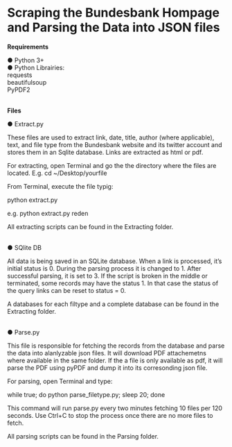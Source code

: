 # Scraping the Bundesbank Hompage and Parsing the Data into JSON files 


<strong>Requirements</strong>

● Python 3+<br/>
● Python Librairies:<br/>
requests<br/>
beautifulsoup<br/>
PyPDF2<br/><br/>

<strong>Files</strong>

● Extract.py

These files are used to extract link, date, title, author (where applicable), text, and file type 
from the Bundesbank website and its twitter account and stores them in an Sqlite database. 
Links are extracted as html or pdf. 

For extracting, open Terminal and go the the directory where the files are located. E.g. cd ~/Desktop/yourfile 

From Terminal, execute the file typig:

python extract.py <the directory you wish to extract> 

e.g. python extract.py reden

All extracting scripts can be found in the Extracting folder.<br/><br/> 

● SQlite DB

All data is being saved in an SQLite database. When a link is processed, it’s initial status is 0. 
During the parsing process it is changed to 1. After successful parsing, it is set to 3. 
If the script is broken in the middle or terminated, some records may have the status 1. 
In that case the status of the query links can be reset to status = 0. 

A databases for each filtype and a complete database can be found in the Extracting folder.<br/><br/>

● Parse.py

This file is responsible for fetching the records from the database and parse the data into alanlyzable json files. 
It will download PDF attachemetns where available in the same folder. If the a file is only available as pdf, 
it will parse the PDF using pyPDF and dump it into its corresonding json file. 

For parsing, open Terminal and type: 

while true; do python parse_filetype.py; sleep 20; done

This command will run parse.py every two minutes fetching 10 files per 120 seconds. 
Use Ctrl+C to stop the process once there are no more files to fetch. 

All parsing scripts can be found in the Parsing folder. 

